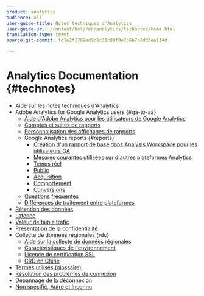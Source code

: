 ```yaml
---
product: analytics
audience: all
user-guide-title: Notes techniques d'Analytics
user-guide-url: /content/help/en/analytics/technotes/home.html
translation-type: tm+mt
source-git-commit: fd1e2f1789ed9c8c31c89f0e7b6b7b2dd3ee114d

---
```



# Analytics Documentation {#technotes}

+ [Aide sur les notes techniques d'Analytics](home.md)
+ Adobe Analytics for Google Analytics users {#ga-to-aa}
   + [Aide d'Adobe Analytics pour les utilisateurs de Google Analytics](ga-to-aa/home.md)
   + [Comptes et suites de rapports](ga-to-aa/accounts.md)
   + [Personnalisation des affichages de rapports](ga-to-aa/customization.md)
   + Google Analytics reports {#reports}
      + [Création d'un rapport de base dans Analysis Workspace pour les utilisateurs GA](ga-to-aa/reports/create-report.md)
      + [Mesures courantes utilisées sur d'autres plateformes Analytics](ga-to-aa/reports/common-metrics.md)
      + [Temps réel](ga-to-aa/reports/realtime-reports.md)
      + [Public](ga-to-aa/reports/audience-reports.md)
      + [Acquisition](ga-to-aa/reports/acquisition-reports.md)
      + [Comportement](ga-to-aa/reports/behavior-reports.md)
      + [Conversions](ga-to-aa/reports/conversions-reports.md)
   + [Questions fréquentes](ga-to-aa/faq.md)
   + [Différences de traitement entre plateformes](ga-to-aa/processing-differences.md)
+ [Rétention des données](data-retention.md)
+ [Latence](latency.md)
+ [Valeur de faible trafic](low-traffic.md)
+ [Présentation de la confidentialité](privacy-overview.md)
+ Collecte de données régionales {rdc}
   + [Aide sur la collecte de données régionales](rdc/regional-data-collection.md)
   + [Caractéristiques de l'environnement](rdc/rdc-environment-characteristics.md)
   + [Licence de certification SSL](rdc/ssl-cert-licensing.md)
   + [CRD en Chine](rdc/rdc-china.md)
+ [Termes utilisés (glossaire)](terms.md)
+ [Résolution des problèmes de connexion](troubleshoot-login.md)
+ [Dépannage de la déconnexion](troubleshoot-sessions.md)
+ [Non spécifié, Autre et Inconnu](unspecified.md)
